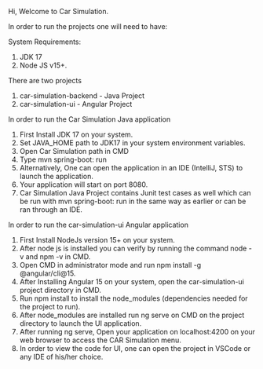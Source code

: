 Hi, Welcome to Car Simulation.

In order to run the projects one will need to have:

System Requirements:
1. JDK 17
2. Node JS v15+.

There are two projects
1. car-simulation-backend - Java Project
2. car-simulation-ui - Angular Project

In order to run the Car Simulation Java application
1. First Install JDK 17 on your system.
2. Set JAVA_HOME path to JDK17 in your system environment variables.
3. Open Car Simulation path in CMD
4. Type mvn spring-boot: run
5. Alternatively, One can open the application in an IDE (IntelliJ, STS) to launch the application.
6. Your application will start on port 8080.
7. Car Simulation Java Project contains Junit test cases as well which can be run with mvn spring-boot: run in the same way as earlier or can be ran through an IDE.

In order to run the car-simulation-ui Angular application
1. First Install NodeJs version 15+ on your system.
2. After node js is installed you can verify by running the command node -v and npm -v in CMD.
3. Open CMD in administrator mode and run npm install -g @angular/cli@15.
4. After Installing Angular 15 on your system, open the car-simulation-ui project directory in CMD.
5. Run npm install to install the node_modules (dependencies needed for the project to run).
6. After node_modules are installed run ng serve on CMD on the project directory to launch the UI application.
7. After running ng serve, Open your application on localhost:4200 on your web browser to access the CAR Simulation menu.
8. In order to view the code for UI, one can open the project in VSCode or any IDE of his/her choice.



